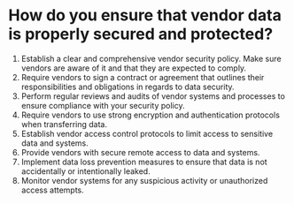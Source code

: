 # How do you ensure that vendor data is properly secured and protected?

1. Establish a clear and comprehensive vendor security policy. Make sure vendors are aware of it and that they are expected to comply.
2. Require vendors to sign a contract or agreement that outlines their responsibilities and obligations in regards to data security.
3. Perform regular reviews and audits of vendor systems and processes to ensure compliance with your security policy.
4. Require vendors to use strong encryption and authentication protocols when transferring data.
5. Establish vendor access control protocols to limit access to sensitive data and systems.
6. Provide vendors with secure remote access to data and systems.
7. Implement data loss prevention measures to ensure that data is not accidentally or intentionally leaked.
8. Monitor vendor systems for any suspicious activity or unauthorized access attempts.
